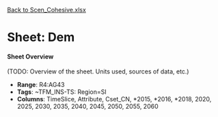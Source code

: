 [Back to Scen_Cohesive.xlsx](README.md)

# Sheet: Dem

#### Sheet Overview

(TODO: Overview of the sheet. Units used, sources of data, etc.)

- **Range**: R4:AG43
- **Tags**: ~TFM_INS-TS: Region=SI
- **Columns**: TimeSlice, Attribute, Cset_CN, *2015, *2016, *2018, 2020, 2025, 2030, 2035, 2040, 2045, 2050, 2055, 2060

